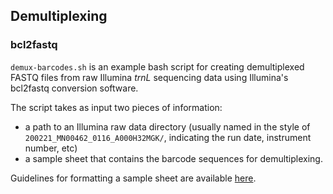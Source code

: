 ## Demultiplexing

### bcl2fastq

`demux-barcodes.sh` is an example bash script for creating demultiplexed FASTQ files from raw Illumina *trnL* sequencing data using Illumina's bcl2fastq conversion software.  

The script takes as input two pieces of information:
  - a path to an Illumina raw data directory (usually named in the style of `200221_MN00462_0116_A000H32MGK/`, indicating the run date, instrument number, etc)
  - a sample sheet that contains the barcode sequences for demultiplexing.  

Guidelines for formatting a sample sheet are available [here](https://www.illumina.com/content/dam/illumina-marketing/documents/products/technotes/sequencing-sheet-format-specifications-technical-note-970-2017-004.pdf).
